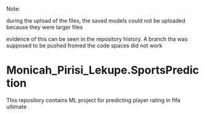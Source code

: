 
Note:

during the upload of the files, the saved models could not be uploaded because they were larger files

evidence of this can be seen in the repository history. A branch tha was supposed to be pushed fromed the
code spaces did not work

# Monicah_Pirisi_Lekupe.SportsPrediction
This repository contains ML project for predicting player rating in fifa ultimate
